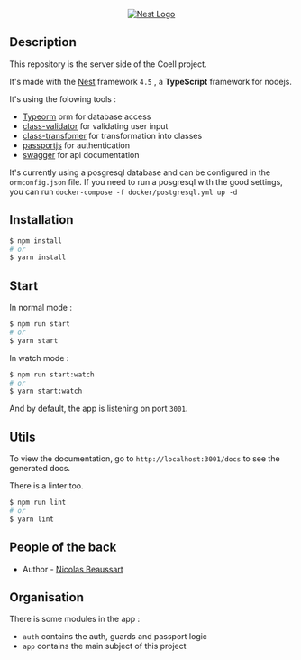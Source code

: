<p align="center">
  <a href="http://nestjs.com/" target="blank"><img src="http://kamilmysliwiec.com/public/nest-logo.png#1" alt="Nest Logo" /></a>
</p>


## Description

This repository is the server side of the Coell project.

It's made with the [Nest](https://docs.nestjs.com/v4/) framework `4.5` , a **TypeScript** framework for nodejs. 

It's using the folowing tools : 

- [Typeorm](http://typeorm.io/) orm for database access
- [class-validator](https://github.com/typestack/class-validator) for validating user input
- [class-transfomer](https://github.com/typestack/class-transformer) for transformation into classes
- [passportjs](http://www.passportjs.org/) for authentication
- [swagger](https://docs.nestjs.com/v4/recipes/swagger) for api documentation


It's currently using a posgresql database and can be configured in the `ormconfig.json` file.
If you need to run a posgresql with the good settings, you can run `docker-compose -f docker/postgresql.yml up -d `
## Installation

```bash
$ npm install
# or
$ yarn install

```

## Start

In normal mode : 
```bash
$ npm run start
# or
$ yarn start
```

In watch mode : 
```bash
$ npm run start:watch
# or
$ yarn start:watch
```

And by default, the app is listening on port `3001`.

## Utils

To view the documentation, go to `http://localhost:3001/docs` to see the generated docs.


There is a linter too.

```bash
$ npm run lint
# or
$ yarn lint
```

## People of the back

- Author - [Nicolas Beaussart](mailto:nic.beaussart@gmail.com)


## Organisation

There is some modules in the app : 
* `auth` contains the auth, guards and passport logic
* `app` contains the main subject of this project
